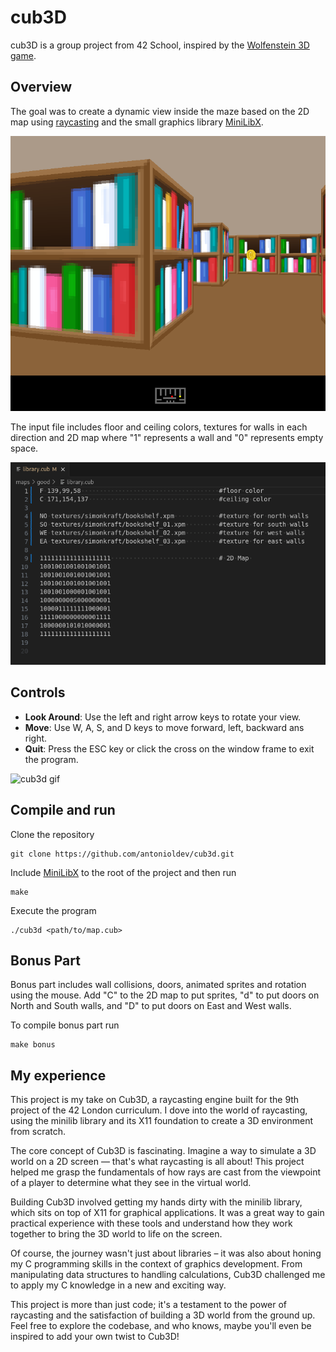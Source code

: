 # cub3D
cub3D is a group project from 42 School, inspired by the [Wolfenstein 3D game](http://users.atw.hu/wolf3d/).

## Overview
The goal was to create a dynamic view inside the maze based on the 2D map using [raycasting](https://lodev.org/cgtutor/raycasting.html) and the small graphics library [MiniLibX](https://github.com/42Paris/minilibx-linux).

![Inside the maze](/screen.png)


The input file includes floor and ceiling colors, textures for walls in each direction and 2D map where "1" represents a wall and "0" represents empty space.

![Input file example](/map_example.png)

## Controls

- **Look Around**: Use the left and right arrow keys to rotate your view.
- **Move**: Use W, A, S, and D keys to move forward, left, backward ans right.
- **Quit**: Press the ESC key or click the cross on the window frame to exit the program.

![cub3d gif](/cub3d.gif)

## Compile and run

Clone the repository
```shell
git clone https://github.com/antonioldev/cub3d.git
```

Include [MiniLibX](https://github.com/42Paris/minilibx-linux) to the root of the project and then run
```shell
make
```

Execute the program
```shell
./cub3d <path/to/map.cub>
```
## Bonus Part

Bonus part includes wall collisions, doors, animated sprites and rotation using the mouse.
Add "C" to the 2D map to put sprites, "d" to put doors on North and South walls, and "D" to put doors on East and West walls.

To compile bonus part run 

```shell
make bonus
```

## My experience

This project is my take on Cub3D, a raycasting engine built for the 9th project of the 42 London curriculum. I dove into the world of raycasting, using the minilib library and its X11 foundation to create a 3D environment from scratch.

The core concept of Cub3D is fascinating. Imagine a way to simulate a 3D world on a 2D screen — that's what raycasting is all about! This project helped me grasp the fundamentals of how rays are cast from the viewpoint of a player to determine what they see in the virtual world.

Building Cub3D involved getting my hands dirty with the minilib library, which sits on top of X11 for graphical applications. It was a great way to gain practical experience with these tools and understand how they work together to bring the 3D world to life on the screen.

Of course, the journey wasn't just about libraries –  it was also about honing my C programming skills in the context of graphics development. From manipulating data structures to handling calculations, Cub3D challenged me to apply my C knowledge in a new and exciting way.

This project is more than just code; it's a testament to the power of raycasting and the satisfaction of building a 3D world from the ground up. Feel free to explore the codebase, and who knows, maybe you'll even be inspired to add your own twist to Cub3D!

